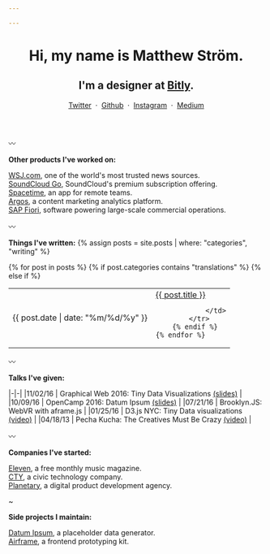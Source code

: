```yaml
---

---
```


<header class="l--mar-btm-m">
    <h1 class="t--size-xxl t--family-serif t--leading-small t--tracking-tight t--weight-bold">
Hi, my name is Matthew Ström.
    </h1>
    <h2 class="t--size-xl t--tracking-tight t--family-serif">
I'm a designer at <a href="https://bit.ly" target="_blank">Bitly</a>.
    </h2>


<div class="l--mar-top-s">
    <a href="https://twitter.com/ilikescience" rel="me" target="_blank">Twitter</a>
    <span>&nbsp;·&nbsp;</span>
    <a href="https://github.com/ilikescience" rel="me" target="_blank">Github</a>
    <span>&nbsp;·&nbsp;</span>
    <a href="https://instagram.com/ilikescience" rel="me" target="_blank">Instagram</a>
    <span>&nbsp;·&nbsp;</span>
    <a href="https://medium.com/@ilikescience" rel="me" target="_blank">Medium</a>
</div>
</header>

〰

**Other products I've worked on:**

[WSJ.com](https://wsj.com), one of the world's most trusted news sources.  
[SoundCloud Go](https://soundcloud.com/go), SoundCloud's premium subscription offering.  
[Spacetime](/projects/spacetime), an app for remote teams.  
[Argos](/projects/argos), a content marketing analytics platform.  
[SAP Fiori](/projects/sap), software powering large-scale commercial operations.  
	
〰

**Things I've written:**
{% assign posts = site.posts | where: "categories", "writing" %}

<table>
    {% for post in posts %}
        {% if post.categories contains "translations" %}
        {% else if %}
            <tr>
                <td>
                    <span class="c--gray l--mar-right-s">{{ post.date | date: "%m/%d/%y" }}</span>
                </td>
                <td>
                    <a href="{{ post.url }}"> {{ post.title }} </a>

                </td>
            </tr>
        {% endif %}
    {% endfor %}
</table>

〰

**Talks I've given:**

|-|-|
|<span class="c--gray l--mar-right-s">11/02/16</span> | Graphical Web 2016: Tiny Data Visualizations [(slides)](slides.com/matthewstrom/tinycharts) |
|<span class="c--gray l--mar-right-s">10/09/16</span> | OpenCamp 2016: Datum Ipsum [(slides)](http://slides.com/matthewstrom/datumipsum) |
|<span class="c--gray l--mar-right-s">07/21/16</span> | Brooklyn.JS: WebVR with aframe.js |
|<span class="c--gray l--mar-right-s">01/25/16</span> | D3.js NYC: Tiny Data visualizations [(video)](https://www.youtube.com/watch?v=Gtlb8VIszrU) |
|<span class="c--gray l--mar-right-s">04/18/13</span> | Pecha Kucha: The Creatives Must Be Crazy [(video)](https://www.youtube.com/watch?v=xpb_0Tadu6g) |

〰

**Companies I've started:**

[Eleven](/companies/eleven), a free monthly music magazine.<br/>
[CTY](/companies/cty), a civic technology company.<br/>
[Planetary](https://planetary.io), a digital product development agency.<br/>

~

**Side projects I maintain:**

[Datum Ipsum](http://datumipsum.com), a placeholder data generator.<br/>
[Airframe](https://planetary.github.io/airframe), a frontend prototyping kit.<br/>
